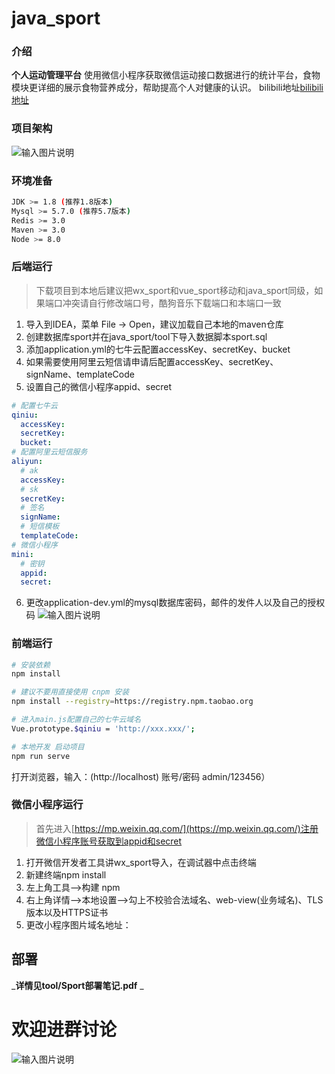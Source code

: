 # java_sport

### 介绍
**个人运动管理平台**
使用微信小程序获取微信运动接口数据进行的统计平台，食物模块更详细的展示食物营养成分，帮助提高个人对健康的认识。
bilibili地址[bilibili地址](https://www.bilibili.com/video/BV1Mq4y1W747?p=4)

### 项目架构
![输入图片说明](https://images.gitee.com/uploads/images/2022/0303/233742_bb06844c_8886246.png "屏幕截图.png")

### 环境准备
```bash
JDK >= 1.8 (推荐1.8版本)
Mysql >= 5.7.0 (推荐5.7版本)
Redis >= 3.0
Maven >= 3.0
Node >= 8.0
```
### 后端运行
> 下载项目到本地后建议把wx_sport和vue_sport移动和java_sport同级，如果端口冲突请自行修改端口号，酷狗音乐下载端口和本端口一致

1. 导入到IDEA，菜单 File -> Open，建议加载自己本地的maven仓库
2. 创建数据库sport并在java_sport/tool下导入数据脚本sport.sql
3. 添加application.yml的七牛云配置accessKey、secretKey、bucket
4. 如果需要使用阿里云短信请申请后配置accessKey、secretKey、signName、templateCode
5. 设置自己的微信小程序appid、secret
```yml
# 配置七牛云
qiniu:
  accessKey:
  secretKey:
  bucket:
# 配置阿里云短信服务
aliyun:
  # ak
  accessKey:
  # sk
  secretKey:
  # 签名
  signName:
  # 短信模板
  templateCode:
# 微信小程序
mini:
  # 密钥
  appid:
  secret:
```
6. 更改application-dev.yml的mysql数据库密码，邮件的发件人以及自己的授权码
![输入图片说明](https://images.gitee.com/uploads/images/2022/0304/000922_f12235f4_8886246.png "屏幕截图.png")
### 前端运行
```bash
# 安装依赖
npm install

# 建议不要用直接使用 cnpm 安装
npm install --registry=https://registry.npm.taobao.org

# 进入main.js配置自己的七牛云域名
Vue.prototype.$qiniu = 'http://xxx.xxx/';

# 本地开发 启动项目
npm run serve
```
打开浏览器，输入：(http://localhost) 账号/密码 admin/123456）

### 微信小程序运行
> 首先进入[https://mp.weixin.qq.com/](https://mp.weixin.qq.com/)注册微信小程序账号获取到appid和secret

1. 打开微信开发者工具讲wx_sport导入，在调试器中点击终端
2. 新建终端npm install
3. 左上角工具-->构建 npm
4. 右上角详情-->本地设置-->勾上不校验合法域名、web-view(业务域名)、TLS版本以及HTTPS证书
5. 更改小程序图片域名地址：

## 部署
  _**详情见tool/Sport部署笔记.pdf** _ 

# 欢迎进群讨论
![输入图片说明](https://images.gitee.com/uploads/images/2022/0304/001854_a5b707a4_8886246.png "屏幕截图.png")